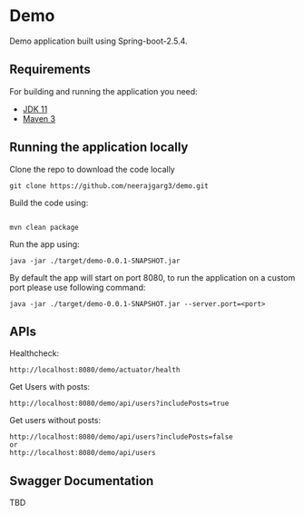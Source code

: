 # Demo

Demo application built using Spring-boot-2.5.4.  

## Requirements

For building and running the application you need:

- [JDK 11](https://www.oracle.com/au/java/technologies/javase-jdk11-downloads.html)
- [Maven 3](https://maven.apache.org)

## Running the application locally

Clone the repo to download the code locally

```shell
git clone https://github.com/neerajgarg3/demo.git
```

Build the code using:
```shell

mvn clean package
```

Run the app using:

```shell
java -jar ./target/demo-0.0.1-SNAPSHOT.jar
```
By default the app will start on port 8080, to run the application on a custom port please use following command:

```shell
java -jar ./target/demo-0.0.1-SNAPSHOT.jar --server.port=<port>

```

## APIs

Healthcheck:
```shell
http://localhost:8080/demo/actuator/health

```


Get Users with posts:
```shell
http://localhost:8080/demo/api/users?includePosts=true

```

Get users without posts:

```shell
http://localhost:8080/demo/api/users?includePosts=false
or
http://localhost:8080/demo/api/users

```

## Swagger Documentation
TBD

